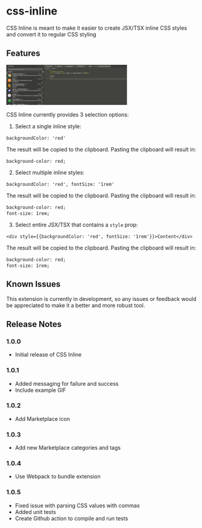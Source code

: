 # css-inline

CSS Inline is meant to make it easier to create JSX/TSX inline CSS styles and convert it to regular CSS styling

## Features

![CSS Inline Example](./example/example.gif)

CSS Inline currently provides 3 selection options:

1. Select a single inline style:

```
backgroundColor: 'red'
```

The result will be copied to the clipboard. Pasting the clipboard will result in:

```
background-color: red;
```

2. Select multiple inline styles:

```
backgroundColor: 'red', fontSize: '1rem'
```

The result will be copied to the clipboard. Pasting the clipboard will result in:

```
background-color: red;
font-size: 1rem;
```

3. Select entire JSX/TSX that contains a `style` prop:

```
<div style={{backgroundColor: 'red', fontSize: '1rem'}}>Content</div>
```

The result will be copied to the clipboard. Pasting the clipboard will result in:

```
background-color: red;
font-size: 1rem;
```

## Known Issues

This extension is currently in development, so any issues or feedback would be appreciated to make it a better and more robust tool.

## Release Notes

### 1.0.0

- Initial release of CSS Inline

### 1.0.1

- Added messaging for failure and success
- Include example GIF

### 1.0.2

- Add Marketplace icon

### 1.0.3

- Add new Marketplace categories and tags

### 1.0.4

- Use Webpack to bundle extension

### 1.0.5

- Fixed issue with parsing CSS values with commas
- Added unit tests
- Create Github action to compile and run tests
